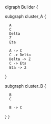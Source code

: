 digraph Builder {

  subgraph cluster_A {

      A
      C
      Delta
      Z
      Eta

      A -> C
      C -> Delta
      Delta -> Z
      C -> Eta
      Eta -> Z

  }

  subgraph cluster_B {

      B
      C

      B -> C

  }
}
